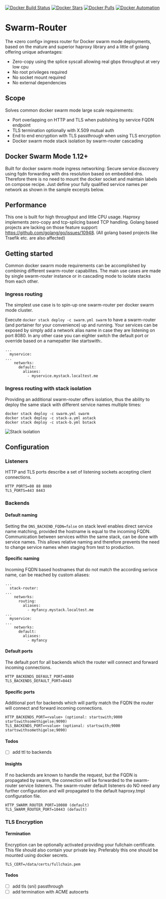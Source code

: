 [![Docker Build Status](https://img.shields.io/docker/build/flavioaiello/swarm-router.svg)](https://hub.docker.com/r/flavioaiello/swarm-router/)
[![Docker Stars](https://img.shields.io/docker/stars/flavioaiello/swarm-router.svg)](https://hub.docker.com/r/flavioaiello/swarm-router/)
[![Docker Pulls](https://img.shields.io/docker/pulls/flavioaiello/swarm-router.svg)](https://hub.docker.com/r/flavioaiello/swarm-router/)
[![Docker Automation](
https://img.shields.io/docker/automated/flavioaiello/swarm-router.svg)](https://hub.docker.com/r/flavioaiello/swarm-router/)


# Swarm-Router
The «zero config» ingress router for Docker swarm mode deployments, based on the mature and superior haproxy library and a little of golang offering unique advantages:

- Zero-copy using the splice syscall allowing real gbps throughput at very low cpu
- No root privileges required
- No socket mount required
- No external dependencies

## Scope
Solves common docker swarm mode large scale requirements:
- Port overlapping on HTTP and TLS when publishing by service FQDN endpoint
- TLS termination optionally with X.509 mutual auth
- End to end encryption with TLS passthrough when using TLS encryption
- Docker swarm mode stack isolation by swarm-router cascading

## Docker Swarm Mode 1.12+
Built for docker swarm mode ingress networking: Secure service discovery using fqdn forwarding with dns resolution based on  embedded dns. Therefore there is no need to mount the docker socket and maintain labels on compose recipe. Just define your fully qualified service names per network as shown in the sample excerpts below.

## Performance
This one is built for high throughput and little CPU usage. Haproxy implements zero-copy and tcp-splicing based TCP handling. Golang based projects are lacking on those feature support: https://github.com/golang/go/issues/10948. (All golang based projects like Traefik etc. are also affected)

## Getting started
Common docker swarm mode requirements can be accomplished by combining different swarm-router capabilites. The main use cases are made by single swarm-router instance or in cascading mode to isolate stacks from each other.

### Ingress routing
The simplest use case is to spin-up one swarm-router per docker swarm mode cluster.

Execute `docker stack deploy -c swarm.yml swarm` to have a swarm-router (and portainer for your convenience) up and running. Your services can be exposed by simply add a network alias name in case they are listening on port 8080. In any other case you can eighter switch the default port or override based on a namepatter like startswith:<port>.

```
...
  myservice:
...
    networks:
      default:
        aliases:
          - myservice.mystack.localtest.me
```

### Ingress routing with stack isolation
Providing an additional swarm-router offers isolation, thus the ability to deploy the same stack with different service names multiple times:
```
docker stack deploy -c swarm.yml swarm
docker stack deploy -c stack-a.yml astack
docker stack deploy -c stack-b.yml bstack
```
![Stack isolation](https://github.com/flavioaiello/swarm-router/blob/master/swarm-router.png?raw=true)
  
## Configuration

### Listeners

HTTP and TLS ports describe a set of listening sockets accepting client connections.
```
HTTP_PORTS=80 88 8080
TLS_PORTS=443 8443
```

### Backends

#### Default naming
Setting the `DNS_BACKEND_FQDN=false` on stack level enables direct service name matching, provided the hostname is equal to the incoming FQDN.
Communication between services within the same stack, can be done with service names. This allows relative naming and therefore prevents the need to change service names when staging from test to production.

#### Specific naming
Incoming FQDN based hostnames that do not match the according serivce name, can be reached by custom aliases:
```
...
  stack-router:
...
    networks:
      routing:
        aliases:
          - myfancy.mystack.localtest.me
...
  myservice:
...
    networks:
      default:
        aliases:
          - myfancy
```
#### Default ports
The default port for all backends which the router will connect and forward incoming connections.
```
HTTP_BACKENDS_DEFAULT_PORT=8080
TLS_BACKENDS_DEFAULT_PORT=8443
```
#### Specific ports
Additional port for backends which will partly match the FQDN the router will connect and forward incoming connections.
```
HTTP_BACKENDS_PORT=<value> (optional: startswith;9000 startswithsomethigelse;9090)
TLS_BACKENDS_PORT=<value> (optional: startswith;9000 startswithsomethigelse;9090)
```



#### Todos
- [ ] add ttl to backends

#### Insights
If no backends are known to handle the request, but the FQDN is propagated by swarm, the connection will be forwarded to the swarm-router service listeners. The swarm-router default listeners do NO need any further configuration and will propagated to the default haproxy.tmpl configuration file.
```
HTTP_SWARM_ROUTER_PORT=10080 (default)
TLS_SWARM_ROUTER_PORT=10443 (default)
```
### TLS Encryption
#### Termination
Encryption can be optionally activated providing your fullchain certificate. This file should also contain your private key. Preferably this one should be mounted using docker secrets.
```
TLS_CERT=/data/certs/fullchain.pem
```
#### Todos
- [ ] add tls (sni) passthrough
- [ ] add termination with ACME autocerts

